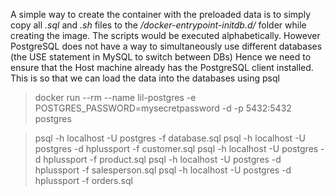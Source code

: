 A simple way to create the container with the preloaded data is to simply copy all _.sql_ and _.sh_ files to the _/docker-entrypoint-initdb.d/_ folder while creating the image.
The scripts would be executed alphabetically. However PostgreSQL does not have a way to simultaneously use different databases (the USE statement in MySQL to switch between DBs)
Hence we need to ensure that the Host machine already has the PostgreSQL client installed. This is so that we can load the data into the databases using psql

> docker run --rm --name lil-postgres -e POSTGRES_PASSWORD=mysecretpassword -d  -p 5432:5432 postgres

> psql -h localhost -U postgres -f database.sql
> psql -h localhost -U postgres -d hplussport -f customer.sql
> psql -h localhost -U postgres -d hplussport -f product.sql
> psql -h localhost -U postgres -d hplussport -f salesperson.sql
> psql -h localhost -U postgres -d hplussport -f orders.sql